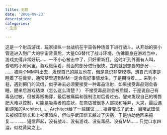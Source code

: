 ```yaml
---
title: 无题
date: '2006-09-23'
description:
categories:
- 生活

---
```

这是一个射击游戏，玩家操纵一台战机在宇宙各种场景下进行战斗。从开始的狭小管道进入到广大的宇宙背景后，大量CG替代了战斗环境，仿佛置身在游戏当中，游戏变得非常好玩…… 一不小心被击中了，只好重新打。这时听到外面有人叫，昏暗的小房间里，游戏继续着，前面的部分进行很快，立刻就到想要的部分…… …… 被两个MM叫出去，发现自己的朋友也在，但是意识非常模糊，想自己肯定是睡着了在做梦，通常梦里遇到MM一定会有好事情发生，于是期待着…… 来到小巷，遇到把门的流氓，似乎进去必须要接受一种毒品注射，如果接受毒品则会昏睡，醒来后游戏结束（怎么这么清楚？） 不接受毒品则会被质疑，于是说自己有毒品过敏，但被毒贩揭穿，最后被痛扁和强制注射后昏过去。醒来发现自己的嘴唇肥大难以控制，可能是吸毒者的症状，在商店被很多人鄙视和唾弃，大哭，最后遇到游戏的Architect…… Architect给了一些建议…… 摇身变成了武士，目睹武田信玄被织田信长和上衫家暗杀，但似乎武田信玄躲过了灾祸，于是协助他回来报复…… …… 短信声起，没有战斗、没有游戏、没有毒品、没有MM…… 只觉口水四溢，似枕黄粱之上。